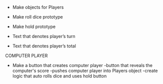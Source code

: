 - Make objects for Players 

- Make roll dice prototype

- Make hold prototype

- Text that denotes player’s turn 

- Text that denotes player’s total 


COMPUTER PLAYER 

- Make a button that creates computer player 
    -button that reveals the computer's score
    -pushes computer player into Players object
    -create logic that auto rolls dice and uses hold button 
